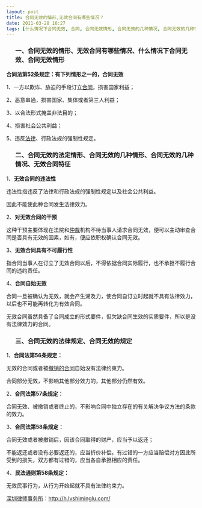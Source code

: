 ```yaml
---
layout: post
title: 合同无效的情形,无效合同有哪些情况？
date: 2011-03-28 16:27
tags: [什么情况下合同无效, 合同, 合同无效情形, 合同无效的几种情况, 合同无效的几种情形, 合同无效的法定情形, 合同无效的法律规定, 深圳合同纠纷律师]
---
```

<ol>
<h3>一、合同无效的情形、无效合同有哪些情况、什么情况下合同无效、合同无效情形</h3>
</ol>
<strong>合同法第52条规定：有下列情形之一的，合同无效</strong>

1、一方以欺诈、胁迫的手段订立<a href="http://h.lvshiminglu.com/law/tag/%E5%90%88%E5%90%8C" target="_blank">合同</a>，损害国家利益；

2、恶意串通，损害国家、集体或者第三人利益；

3、以合法形式掩盖非法目的；

4、损害社会公共利益；

5、违反<a href="http://h.lvshiminglu.com/law/category/case" target="_blank">法律</a>、行政法规的强制性规定。
<ol>
<h3>二、合同无效的法定情形、合同无效的几种情形、合同无效的几种情况、无效合同特征</h3>
</ol>
1、<strong>无效合同的违法性</strong>

违法性指违反了法律和行政法规的强制性规定以及社会公共利益。

因此不能使此种合同发生法律效力。

2、<strong>对无效合同的干预</strong>

这种干预主要体现在法院和<a href="http://h.lvshiminglu.com/law/tag/%E4%BB%B2%E8%A3%81" target="_blank">仲裁</a>机构不待当事人请求合同无效，便可以主动审查合同是否具有无效的因素，如有，便应依职权确认合同无效。

3、<strong>无效合同具有不可履行性</strong>

指合同当事人在订立了无效合同以后，不得依据合同实际履行，也不承担不履行合同的违约责任。

4、<strong>合同自始无效</strong>

合同一旦被确认为无效，就会产生溯及力，使合同自订立时起就不具有法律效力，以后也不可能再转化为有效合同。

无效合同虽然具备了合同成立的形式要件，但欠缺合同生效的实质要件，所以是没有法律效力的合同。
<ol>
<h3>三、合同无效的法律规定、合同无效的规定</h3>
</ol>
1、<strong>合同法第56条规定：</strong>

无效的合同或者被<a href="http://h.lvshiminglu.com/law/688.html" target="_blank">撤销的合同</a>自始没有法律约束力。

合同部分无效，不影响其他部分效力的，其他部分仍然有效。

2、<strong>合同法第57条规定：</strong>

合同无效、被撤销或者终止的，不影响合同中独立存在的有关解决争议方法的条款的效力。

3、<strong>合同法第58条规定：</strong>

合同无效或者被撤销后，因该合同取得的财产，应当予以返还；

不能返还或者没有必要返还的，应当折价补偿。有过错的一方应当赔偿对方因此所受到的损失，双方都有过错的，应当各自承担相应的责任。

4、<strong>民法通则第58条规定：</strong>

无效民事行为，从行为开始起就不具有法律约束力。

<a href="http://h.lvshiminglu.com/">深圳律师事务所</a>：<a href="http://h.lvshiminglu.com/">http://h.lvshiminglu.com/</a>

